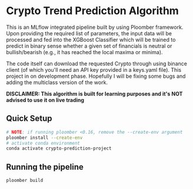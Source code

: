 # Crypto Trend Prediction Algorithm
This is an MLflow integrated pipeline built by using Ploomber framework. Upon providing the required list of parameters, the input data will be processed and fed into the XGBoost Classifier which will be trained to predict in binary sense whether a given set of financials is neutral or bullish/bearish (e.g., it has reached the local maxima or minima). 

The code itself can download the requested Crypto through using binance client (of which you'll need an API key provided in a keys.yaml file). This project in on development phase. Hopefully I will be fixing some bugs and adding the multiclass version of the work.

__**DISCLAIMER: This algorithm is built for learning purposes and it's NOT advised to use it on live trading**__

## Quick Setup

```sh
# NOTE: if running ploomber <0.16, remove the --create-env argument
ploomber install --create-env
# activate conda environment
conda activate crypto-prediction-project

```


## Running the pipeline

```sh
ploomber build
```
